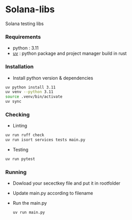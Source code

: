# Solana-libs
Solana testing libs

### Requirements
- python : 3.11
- [uv](https://docs.astral.sh/uv/) : python package and project manager build in rust


### Installation
- Install python version & dependencies 
```bash
uv python install 3.11
uv venv --python 3.11
source .venv/bin/activate
uv sync
```

### Checking
- Linting
```bash
uv run ruff check
uv run isort services tests main.py
```

- Testing
```bash
uv run pytest
```

### Running
- Dowload your secectkey file and put it in rootfolder
- Update main.py according to filename

- Run the main.py
    ```bash
    uv run main.py
    ```